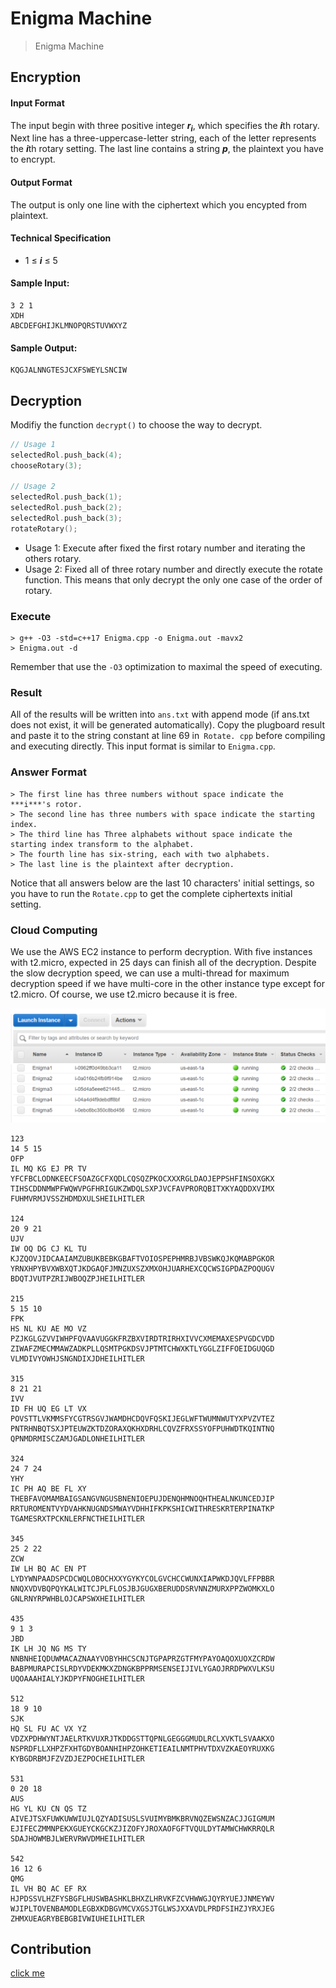# **Enigma Machine**

>Enigma Machine

## Encryption

#### Input Format
The input begin with three positive integer ***r<sub>i</sub>***, which specifies the ***i***th rotary. Next line has a three-uppercase-letter string, each of the letter represents the ***i***th rotary setting. The last line contains a string ***p***, the plaintext you have to encrypt.

#### Output Format
The output is only one line with the ciphertext which you encypted from plaintext.

#### Technical Specification
- 1  ≤ ***i*** ≤ 5

#### Sample Input:
```
3 2 1  
XDH  
ABCDEFGHIJKLMNOPQRSTUVWXYZ
```

#### Sample Output:
```
KQGJALNNGTESJCXFSWEYLSNCIW
```

## Decryption

Modifiy the function `decrypt()` to choose the way to decrypt.
```c++
// Usage 1
selectedRol.push_back(4);
chooseRotary(3);

// Usage 2
selectedRol.push_back(1);
selectedRol.push_back(2);
selectedRol.push_back(3);
rotateRotary();
```
- Usage 1: Execute after fixed the first rotary number and iterating the others rotary.
- Usage 2: Fixed all of three rotary number and directly execute the rotate function. This means that only decrypt the only one case of the order of rotary.

### Execute
```
> g++ -O3 -std=c++17 Enigma.cpp -o Enigma.out -mavx2
> Enigma.out -d
```
Remember that use the `-O3` optimization to maximal the speed of executing.

### Result
All of the results will be written into `ans.txt` with append mode (if ans.txt does not exist, it will be generated automatically). Copy the plugboard result and paste it to the string constant at line 69 in` Rotate. cpp` before compiling and executing directly. This input format is similar to `Enigma.cpp`.

### Answer Format
```
> The first line has three numbers without space indicate the ***i***'s rotor.
> The second line has three numbers with space indicate the starting index.
> The third line has Three alphabets without space indicate the starting index transform to the alphabet.
> The fourth line has six-string, each with two alphabets.
> The last line is the plaintext after decryption.
```
Notice that all answers below are the last 10 characters' initial settings, so you have to run the `Rotate.cpp` to get the complete ciphertexts initial setting.

### Cloud Computing
We use the AWS EC2 instance to perform decryption. With five instances with t2.micro, expected in 25 days can finish all of the decryption. Despite the slow decryption speed, we can use a multi-thread for maximum decryption speed if we have multi-core in the other instance type except for t2.micro. Of course, we use t2.micro because it is free.

<img src="picture/aws-ec2.png" />

```
123
14 5 15
OFP
IL MQ KG EJ PR TV
YFCFBCLODNKEECFSOAZGCFXQDLCQSQZPKOCXXXRGLDAOJEPPSHFINSOXGKX
TIHSCDDNMWPFWQWVPGFHRIGUKZWDQLSXPJVCFAVPRORQBITXKYAQDDXVIMX
FUHMVRMJVSSZHDMDXULSHEILHITLER

124
20 9 21
UJV
IW OQ DG CJ KL TU
KJZQOVJIDCAAIAMZUBUKBEBKGBAFTVOIOSPEPHMRBJVBSWKQJKQMABPGKOR
YRNXHPYBVXWBXQTJKDGAQFJMNZUXSZXMXOHJUARHEXCQCWSIGPDAZPOQUGV
BDQTJVUTPZRIJWBOQZPJHEILHITLER

215
5 15 10
FPK
HS NL KU AE MO VZ
PZJKGLGZVVIWHPFQVAAVUGGKFRZBXVIRDTRIRHXIVVCXMEMAXESPVGDCVDD
ZIWAFZMECMMAWZADKPLLQSMTPGKDSVJPTMTCHWXKTLYGGLZIFFOEIDGUQGD
VLMDIVYOWHJSNGNDIXJDHEILHITLER

315
8 21 21
IVV
ID FH UQ EG LT VX
POVSTTLVKMMSFYCGTRSGVJWAMDHCDQVFQSKIJEGLWFTWUMNWUTYXPVZVTEZ
PNTRHNBQTSXJPTEUWZKTDZORAXQKHXDRHLCQVZFRXSSYOFPUHWDTKQINTNQ
QPNMDRMISCZAMJGADLONHEILHITLER

324
24 7 24
YHY
IC PH AQ BE FL XY
THEBFAVOMAMBAIGSANGVNGUSBNENIOEPUJDENQHMNOQHTHEALNKUNCEDJIP
RRTUROMENTVYDVAHKNUGNDSMWAYVDHHIFKPKSHICWITHRESKRTERPINATKP
TGAMESRXTPCKNLERFNCTHEILHITLER

345
25 2 22
ZCW
IW LH BQ AC EN PT
LYDYWNPAADSPCDCWQLOBOCHXXYGYKYCOLGVCHCCWUNXIAPWKDJQVLFFPBBR
NNQXVDVBQPQYKALWITCJPLFLOSJBJGUGXBERUDDSRVNNZMURXPPZWOMKXLO
GNLRNYRPWHBLOJCAPSWXHEILHITLER

435
9 1 3
JBD
IK LH JQ NG MS TY
NNBNHEIQDUWMACAZNAAYVOBYHHCSCNJTGPAPRZGTFMYPAYOAQOXUOXZCRDW
BABPMURAPCISLRDYVDEKMKXZDNGKBPPRMSENSEIJIVLYGAOJRRDPWXVLKSU
UQOAAAHIALYJKDPYFNOGHEILHITLER

512
18 9 10
SJK
HQ SL FU AC VX YZ
VDZXPDHWYNTJAELRTKVUXRJTKDDGSTTQPNLGEGGGMUDLRCLXVKTLSVAAKXO
NSPRDFLLXHPZFXHTGDYBOANHIHPZOHKETIEAILNMTPHVTDXVZKAEOYRUXKG
KYBGDRBMJFZVZDJEZPOCHEILHITLER

531
0 20 18
AUS
HG YL KU CN QS TZ
AIVEJTSXFUWKUWWIUJLQZYADISUSLSVUIMYBMKBRVNQZEWSNZACJJGIGMUM
EJIFECZMMNPEKXGUEYCKGCKZJIZOFYJROXAOFGFTVQULDYTAMWCHWKRRQLR
SDAJHOWMBJLWERVRWVDMHEILHITLER

542
16 12 6
QMG
IL VH BQ AC EF RX
HJPDSSVLHZFYSBGFLHUSWBASHKLBHXZLHRVKFZCVHWWGJQYRYUEJJNMEYWV
WJIPLTOVENBAMODLEGBXKDBGVMCVXGSJTGLWSJXXAVDLPRDFSIHZJYRXJEG
ZHMXUEAGRYBEBGBIVWIUHEILHITLER
```

## Contribution
[click me](https://hackmd.io/@zg9RmrK1SoeV3uORWpfXKA/HJkI0QeuH)
